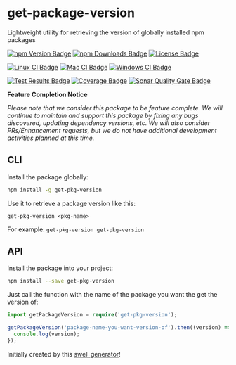 # get-package-version

Lightweight utility for retrieving the version of globally installed npm packages

[![npm Version Badge][npm-version-badge]][npm-package-url]
[![npm Downloads Badge][npm-downloads-badge]][npm-package-url]
[![License Badge][license-badge]][license-url]

[![Linux CI Badge][linux-ci-badge]][linux-ci-url]
[![Mac CI Badge][mac-ci-badge]][mac-ci-url]
[![Windows CI Badge][windows-ci-badge]][windows-ci-url]

[![Test Results Badge][tests-badge]][tests-url]
[![Coverage Badge][coverage-badge]][coverage-url]
[![Sonar Quality Gate Badge][sonar-quality-gate-badge]][sonar-url]

**Feature Completion Notice**

_Please note that we consider this package to be feature complete. We will continue to maintain and support this package by fixing any bugs discovered, updating dependency versions, etc. We will also consider PRs/Enhancement requests, but we do not have additional development activities planned at this time._

## CLI

Install the package globally:

```sh
npm install -g get-pkg-version
```

Use it to retrieve a package version like this:

```
get-pkg-version <pkg-name>
```

For example: `get-pkg-version get-pkg-version`

## API

Install the package into your project:

```sh
npm install --save get-pkg-version
```

Just call the function with the name of the package you want the get the version of:

```typescript
import getPackageVersion = require('get-pkg-version');

getPackageVersion('package-name-you-want-version-of').then((version) => {
  console.log(version);
});
```

Initially created by this [swell generator][parent-generator-url]!

[parent-generator-url]: https://www.npmjs.com/package/generator-swell
[linux-ci-badge]: https://img.shields.io/azure-devops/build/swellaby/opensource/97/main.svg?label=linux%20build&style=flat-square
[linux-ci-url]: https://dev.azure.com/swellaby/OpenSource/_build/latest?definitionId=97
[mac-ci-badge]: https://img.shields.io/azure-devops/build/swellaby/opensource/94/main.svg?label=mac%20build&style=flat-square
[mac-ci-url]: https://dev.azure.com/swellaby/OpenSource/_build/latest?definitionId=94
[windows-ci-badge]: https://img.shields.io/azure-devops/build/swellaby/opensource/95/main.svg?label=windows%20build&style=flat-square
[windows-ci-url]: https://dev.azure.com/swellaby/OpenSource/_build/latest?definitionId=95
[coverage-badge]: https://img.shields.io/codecov/c/github/swellaby/get-package-version/main?style=flat-square
[coverage-url]: https://codecov.io/gh/swellaby/get-package-version/branch/main
[tests-badge]: https://img.shields.io/azure-devops/tests/swellaby/opensource/97/main.svg?label=unit%20tests&style=flat-square
[tests-url]: https://dev.azure.com/swellaby/OpenSource/_build/latest?definitionId=97&view=ms.vss-test-web.build-test-results-tab
[npm-version-badge]: https://img.shields.io/npm/v/get-pkg-version.svg?style=flat-square
[npm-downloads-badge]: https://img.shields.io/npm/dt/get-pkg-version.svg?style=flat-square
[npm-package-url]: https://www.npmjs.com/package/get-pkg-version
[license-url]: ./LICENSE
[license-badge]: https://img.shields.io/github/license/swellaby/get-package-version.svg?style=flat-square&color=informational
[sonar-quality-gate-badge]: https://img.shields.io/sonar/https/sonarcloud.io/swellaby:get-package-version/quality_gate.svg?style=flat-square
[sonar-url]: https://sonarcloud.io/dashboard?id=swellaby%3Aget-package-version
